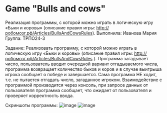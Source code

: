 # Game "Bulls and cows"
Реализация программы, с которой можно играть в логическую игру «Быки и коровы» (описание правил игры: http://робомозг.рф/Articles/BullsAndCowsRules).
Выполнила: Иванова Мария
Группа: ТРПО24-3

Задание: Реализовать программу, с которой можно играть в логическую игру «Быки и коровы» (описание правил игры: http://робомозг.рф/Articles/BullsAndCowsRules ). Программа загадывает число, пользователь вводит очередной вариант отгадываемого числа, программа возвращает количество быков и коров и в случае выигрыша игрока сообщает о победе и завершается. Сама программа НЕ ходит, т.е. не пытается отгадать число, загаданное игроком.
Взаимодействие с программой производится через консоль, при запросе данных от пользователя программа сообщает, что ожидает от пользователя и проверяет корректность ввода.

Скриншоты программы:
![image](https://github.com/user-attachments/assets/d7dc503b-3233-48b4-b350-51c6b3eee304)
![image](https://github.com/user-attachments/assets/9816a662-733b-4de9-94d2-c9fa18b246d2)

